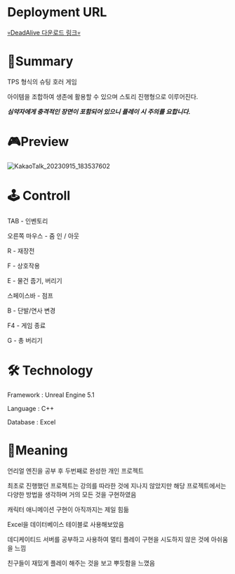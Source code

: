 # Deployment URL
[💀DeadAlive 다운로드 링크💀](https://kookmin-my.sharepoint.com/:u:/g/personal/20185291_kookmin_kr/EWreD-8yub1Kt16KxbQjyQsBcT5reYwM43gIgTAXhlh03w?e=UIwGdc)

# **🔸Summary**
TPS 형식의 슈팅 호러 게임

아이템을 조합하여 생존에 활용할 수 있으며 스토리 진행형으로 이루어진다.

_**심약자에게 충격적인 장면이 포함되어 있으니 플레이 시 주의를 요합니다.**_

# 🎮**Preview**
![KakaoTalk_20230915_183537602](https://github.com/Pyowoojin/DeadAlive/assets/66067291/a22b978b-bc52-4a7a-be41-1fd8d84f4371)


# 🕹 **Controll**
TAB - 인벤토리

오른쪽 마우스 - 줌 인 / 아웃

R - 재장전

F - 상호작용

E - 물건 줍기, 버리기

스페이스바 - 점프

B - 단발/연사 변경

F4 - 게임 종료

G - 총 버리기

# **🛠 Technology**
Framework : Unreal Engine 5.1

Language : C++

Database : Excel

# **🔎Meaning**
언리얼 엔진을 공부 후 두번째로 완성한 개인 프로젝트

최초로 진행했던 프로젝트는 강의를 따라한 것에 지나지 않았지만 해당 프로젝트에서는 다양한 방법을 생각하며 거의 모든 것을 구현하였음

캐릭터 애니메이션 구현이 아직까지는 제일 힘듦

Excel을 데이터베이스 테이블로 사용해보았음

데디케이티드 서버를 공부하고 사용하여 멀티 플레이 구현을 시도하지 않은 것에 아쉬움을 느낌

친구들이 재밌게 플레이 해주는 것을 보고 뿌듯함을 느꼈음
